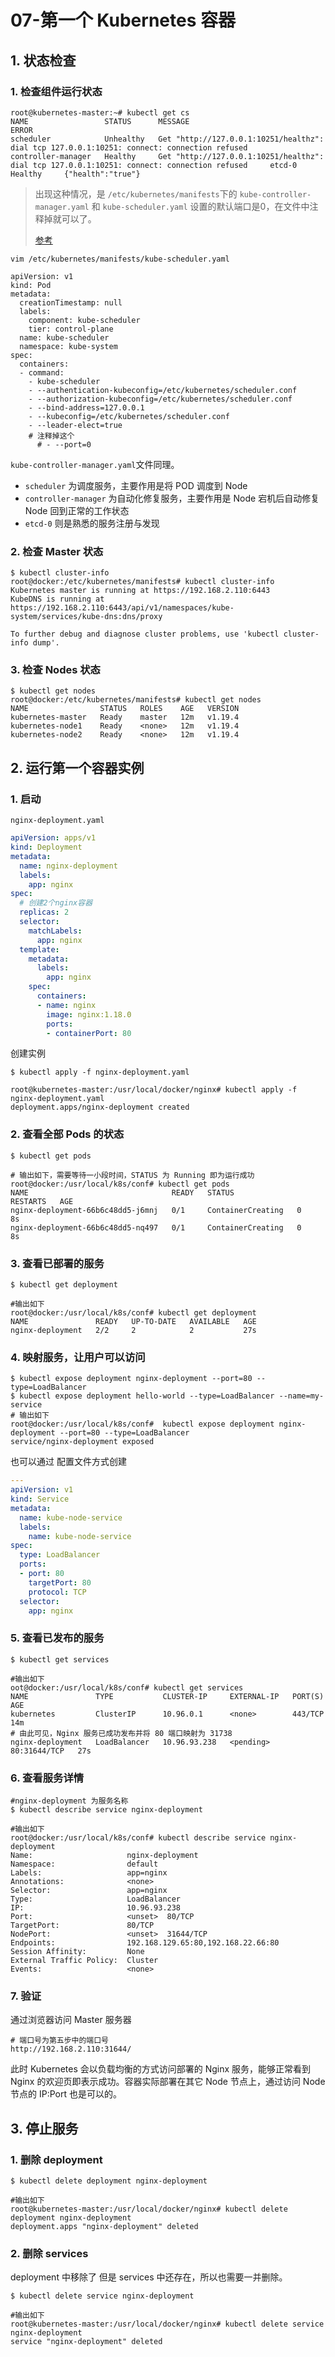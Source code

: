 # 07-第一个 Kubernetes 容器

## 1. 状态检查

### 1. 检查组件运行状态

```shell
root@kubernetes-master:~# kubectl get cs
NAME                 STATUS      MESSAGE                                                                                       ERROR
scheduler            Unhealthy   Get "http://127.0.0.1:10251/healthz": dial tcp 127.0.0.1:10251: connect: connection refused   
controller-manager   Healthy     Get "http://127.0.0.1:10251/healthz": dial tcp 127.0.0.1:10251: connect: connection refused     etcd-0               Healthy     {"health":"true"}
```

> 出现这种情况，是 `/etc/kubernetes/manifests`下的 `kube-controller-manager.yaml` 和 `kube-scheduler.yaml` 设置的默认端口是0，在文件中注释掉就可以了。
>
> [参考](https://blog.csdn.net/cymm_liu/article/details/108458197)



```shell
vim /etc/kubernetes/manifests/kube-scheduler.yaml

apiVersion: v1
kind: Pod
metadata:
  creationTimestamp: null
  labels:
    component: kube-scheduler
    tier: control-plane
  name: kube-scheduler
  namespace: kube-system
spec:
  containers:
  - command:
    - kube-scheduler
    - --authentication-kubeconfig=/etc/kubernetes/scheduler.conf
    - --authorization-kubeconfig=/etc/kubernetes/scheduler.conf
    - --bind-address=127.0.0.1
    - --kubeconfig=/etc/kubernetes/scheduler.conf
    - --leader-elect=true
    # 注释掉这个
      # - --port=0
```

`kube-controller-manager.yaml`文件同理。



* `scheduler`  为调度服务，主要作用是将 POD 调度到 Node
* `controller-manager` 为自动化修复服务，主要作用是 Node 宕机后自动修复 Node 回到正常的工作状态
* `etcd-0`  则是熟悉的服务注册与发现

### 2. 检查 Master 状态

```shell
$ kubectl cluster-info
root@docker:/etc/kubernetes/manifests# kubectl cluster-info
Kubernetes master is running at https://192.168.2.110:6443
KubeDNS is running at https://192.168.2.110:6443/api/v1/namespaces/kube-system/services/kube-dns:dns/proxy

To further debug and diagnose cluster problems, use 'kubectl cluster-info dump'.
```



### 3. 检查 Nodes 状态

```shell
$ kubectl get nodes
root@docker:/etc/kubernetes/manifests# kubectl get nodes
NAME                STATUS   ROLES    AGE   VERSION
kubernetes-master   Ready    master   12m   v1.19.4
kubernetes-node1    Ready    <none>   12m   v1.19.4
kubernetes-node2    Ready    <none>   12m   v1.19.4
```



## 2. 运行第一个容器实例

### 1. 启动

`nginx-deployment.yaml`

```yaml
apiVersion: apps/v1
kind: Deployment
metadata:
  name: nginx-deployment
  labels:
    app: nginx
spec:
  # 创建2个nginx容器
  replicas: 2
  selector:
    matchLabels:
      app: nginx
  template:
    metadata:
      labels:
        app: nginx
    spec:
      containers:
      - name: nginx
        image: nginx:1.18.0
        ports:
        - containerPort: 80
```

创建实例

```shell
$ kubectl apply -f nginx-deployment.yaml

root@kubernetes-master:/usr/local/docker/nginx# kubectl apply -f nginx-deployment.yaml
deployment.apps/nginx-deployment created
```





### 2. 查看全部 Pods 的状态

```shell
$ kubectl get pods

# 输出如下，需要等待一小段时间，STATUS 为 Running 即为运行成功
root@docker:/usr/local/k8s/conf# kubectl get pods
NAME                                READY   STATUS              RESTARTS   AGE
nginx-deployment-66b6c48dd5-j6mnj   0/1     ContainerCreating   0          8s
nginx-deployment-66b6c48dd5-nq497   0/1     ContainerCreating   0          8s
```



### 3. 查看已部署的服务

```shell
$ kubectl get deployment

#输出如下
root@docker:/usr/local/k8s/conf# kubectl get deployment
NAME               READY   UP-TO-DATE   AVAILABLE   AGE
nginx-deployment   2/2     2            2           27s
```



### 4. 映射服务，让用户可以访问

```shell
$ kubectl expose deployment nginx-deployment --port=80 --type=LoadBalancer
$ kubectl expose deployment hello-world --type=LoadBalancer --name=my-service
# 输出如下
root@docker:/usr/local/k8s/conf#  kubectl expose deployment nginx-deployment --port=80 --type=LoadBalancer
service/nginx-deployment exposed
```

也可以通过 配置文件方式创建

```yaml
---
apiVersion: v1
kind: Service
metadata:
  name: kube-node-service
  labels:
    name: kube-node-service
spec:
  type: LoadBalancer      
  ports:
  - port: 80         
    targetPort: 80  
    protocol: TCP
  selector:
    app: nginx         
```





### 5. 查看已发布的服务

```shell
$ kubectl get services

#输出如下
oot@docker:/usr/local/k8s/conf# kubectl get services
NAME               TYPE           CLUSTER-IP     EXTERNAL-IP   PORT(S)        AGE
kubernetes         ClusterIP      10.96.0.1      <none>        443/TCP        14m
# 由此可见，Nginx 服务已成功发布并将 80 端口映射为 31738
nginx-deployment   LoadBalancer   10.96.93.238   <pending>     80:31644/TCP   27s

```



### 6. 查看服务详情

```shell
#nginx-deployment 为服务名称
$ kubectl describe service nginx-deployment

#输出如下
root@docker:/usr/local/k8s/conf# kubectl describe service nginx-deployment
Name:                     nginx-deployment
Namespace:                default
Labels:                   app=nginx
Annotations:              <none>
Selector:                 app=nginx
Type:                     LoadBalancer
IP:                       10.96.93.238
Port:                     <unset>  80/TCP
TargetPort:               80/TCP
NodePort:                 <unset>  31644/TCP
Endpoints:                192.168.129.65:80,192.168.22.66:80
Session Affinity:         None
External Traffic Policy:  Cluster
Events:                   <none>
```

### 7. 验证

通过浏览器访问 Master 服务器

```shell
# 端口号为第五步中的端口号
http://192.168.2.110:31644/
```

此时 Kubernetes 会以负载均衡的方式访问部署的 Nginx 服务，能够正常看到 Nginx 的欢迎页即表示成功。容器实际部署在其它 Node 节点上，通过访问 Node 节点的 IP:Port 也是可以的。



## 3. 停止服务

### 1. 删除 deployment

```shell
$ kubectl delete deployment nginx-deployment

#输出如下
root@kubernetes-master:/usr/local/docker/nginx# kubectl delete deployment nginx-deployment
deployment.apps "nginx-deployment" deleted
```

### 2. 删除 services

deployment 中移除了 但是 services 中还存在，所以也需要一并删除。

```shell
$ kubectl delete service nginx-deployment

#输出如下
root@kubernetes-master:/usr/local/docker/nginx# kubectl delete service nginx-deployment
service "nginx-deployment" deleted
```

